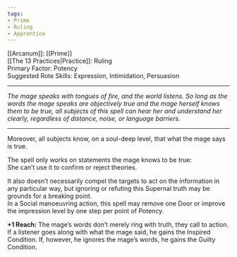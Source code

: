 ```yaml
---
tags:
- Prime
- Ruling
- Apprentice
---
```


[[Arcanum]]: [[Prime]]\
[[The 13 Practices|Practice]]: Ruling\
Primary Factor: Potency\
Suggested Rote Skills: Expression, Intimidation, Persuasion

---

_The mage speaks with tongues of fire, and the world listens. So long as the words the mage speaks are objectively true and the mage herself knows them to be true, all subjects of this spell can hear her and understand her clearly, regardless of distance, noise, or language barriers._

---

Moreover, all subjects know, on a soul-deep level, that what the mage says is true. 

The spell only works on statements the mage knows to be true:\
She can’t use it to confirm or reject theories.

It also doesn’t necessarily compel the targets to act on the information in any particular way, but ignoring or refuting this Supernal truth may be grounds for a breaking point.\
In a Social manoeuvring action, this spell may remove one Door or improve the impression level by one step per point of Potency.

**+1 Reach:** The mage’s words don’t merely ring with truth, they call to action. If a listener goes along with what the mage said, he gains the Inspired Condition. If, however, he ignores the mage’s words, he gains the Guilty Condition.